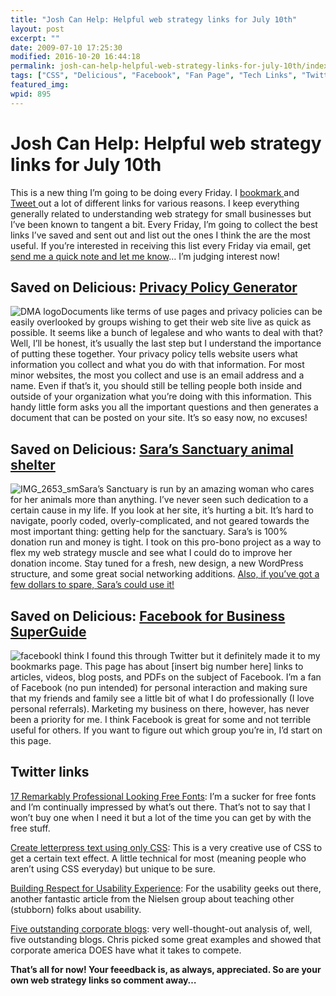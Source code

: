 ```yaml
---
title: "Josh Can Help: Helpful web strategy links for July 10th"
layout: post
excerpt: ""
date: 2009-07-10 17:25:30
modified: 2016-10-20 16:44:18
permalink: josh-can-help-helpful-web-strategy-links-for-july-10th/index.html
tags: ["CSS", "Delicious", "Facebook", "Fan Page", "Tech Links", "Twitter", "Web Strategy Links", "Wolfram Alpha", "Web Strategy"]
featured_img: 
wpid: 895
---
```


# Josh Can Help: Helpful web strategy links for July 10th

This is a new thing I’m going to be doing every Friday. I [bookmark ](http://delicious.com/joshcanhelp)and [Tweet ](http://twitter.com/joshcanhelp)out a lot of different links for various reasons. I keep everything generally related to understanding web strategy for small businesses but I’ve been known to tangent a bit. Every Friday, I’m going to collect the best links I’ve saved and sent out and list out the ones I think the are the most useful. If you’re interested in receiving this list every Friday via email, get [send me a quick note and let me know](/contact)… I’m judging interest now!

Saved on Delicious: [Privacy Policy Generator](http://www.dmaresponsibility.org/PPG/)
-------------------------------------------------------------------------------------

![](http://www.dmaresponsibility.org/graphics/DMA_logo.jpg "DMA logo")Documents like terms of use pages and privacy policies can be easily overlooked by groups wishing to get their web site live as quick as possible. It seems like a bunch of legalese and who wants to deal with that? Well, I’ll be honest, it’s usually the last step but I understand the importance of putting these together. Your privacy policy tells website users what information you collect and what you do with that information. For most minor websites, the most you collect and use is an email address and a name. Even if that’s it, you should still be telling people both inside and outside of your organization what you’re doing with this information. This handy little form asks you all the important questions and then generates a document that can be posted on your site. It’s so easy now, no excuses!

Saved on Delicious: [Sara’s Sanctuary animal shelter](http://saras-sanctuary.org/)
----------------------------------------------------------------------------------

![IMG_2653_sm](/_images/2009/07/IMG_2653_sm.jpg "IMG_2653_sm")Sara’s Sanctuary is run by an amazing woman who cares for her animals more than anything. I’ve never seen such dedication to a certain cause in my life. If you look at her site, it’s hurting a bit. It’s hard to navigate, poorly coded, overly-complicated, and not geared towards the most important thing: getting help for the sanctuary. Sara’s is 100% donation run and money is tight. I took on this pro-bono project as a way to flex my web strategy muscle and see what I could do to improve her donation income. Stay tuned for a fresh, new design, a new WordPress structure, and some great social networking additions. [Also, if you’ve got a few dollars to spare, Sara’s could use it!](http://saras-sanctuary.org/help-saras/donate-or-sponsor/#top)

Saved on Delicious: [Facebook for Business SuperGuide](http://www.interactiveinsightsgroup.com/blog1/facebook-for-business-superguide/)
---------------------------------------------------------------------------------------------------------------------------------------

![facebook](/_images/2009/07/facebook.png "facebook")I think I found this through Twitter but it definitely made it to my bookmarks page. This page has about \[insert big number here\] links to articles, videos, blog posts, and PDFs on the subject of Facebook. I’m a fan of Facebook (no pun intended) for personal interaction and making sure that my friends and family see a little bit of what I do professionally (I love personal referrals). Marketing my business on there, however, has never been a priority for me. I think Facebook is great for some and not terrible useful for others. If you want to figure out which group you’re in, I’d start on this page.

Twitter links
-------------

[17 Remarkably Professional Looking Free Fonts](http://webdesignledger.com/freebies/17-remarkably-professional-looking-free-fonts): I’m a sucker for free fonts and I’m continually impressed by what’s out there. That’s not to say that I won’t buy one when I need it but a lot of the time you can get by with the free stuff.

[<span><span>Create letterpress text using only CSS</span></span>](http://www.ilovecolors.com.ar/create-letterpress-using-css/): This is a very creative use of CSS to get a certain text effect. A little technical for most (meaning people who aren’t using CSS everyday) but unique to be sure.

[Building Respect for Usability Experience](http://www.useit.com/alertbox/respect.html): For the usability geeks out there, another fantastic article from the Nielsen group about teaching other (stubborn) folks about usability.

[Five outstanding corporate blogs](http://www.imediaconnection.com/content/23681.asp): very well-thought-out analysis of, well, five outstanding blogs. Chris picked some great examples and showed that corporate america DOES have what it takes to compete.

**That’s all for now! Your feeedback is, as always, appreciated. So are your own web strategy links so comment away…**